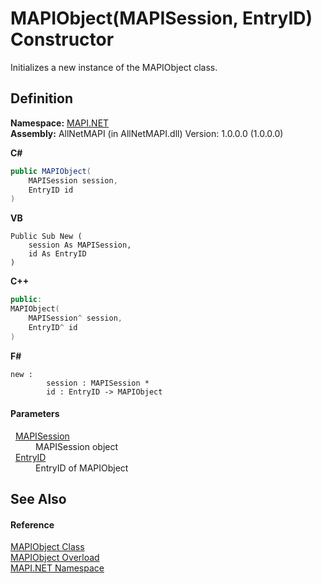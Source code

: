 # MAPIObject(MAPISession, EntryID) Constructor


Initializes a new instance of the MAPIObject class.



## Definition
**Namespace:** <a href="5bef4637-66f8-16d4-e5f4-4d0da57a1538.md">MAPI.NET</a>  
**Assembly:** AllNetMAPI (in AllNetMAPI.dll) Version: 1.0.0.0 (1.0.0.0)

**C#**
``` C#
public MAPIObject(
	MAPISession session,
	EntryID id
)
```
**VB**
``` VB
Public Sub New ( 
	session As MAPISession,
	id As EntryID
)
```
**C++**
``` C++
public:
MAPIObject(
	MAPISession^ session, 
	EntryID^ id
)
```
**F#**
``` F#
new : 
        session : MAPISession * 
        id : EntryID -> MAPIObject
```



#### Parameters
<dl><dt>  <a href="565716dd-6368-0783-4ced-5771b200faf1.md">MAPISession</a></dt><dd>MAPISession object</dd><dt>  <a href="db2ff999-cb6d-b06d-47cc-55b8797d7482.md">EntryID</a></dt><dd>EntryID of MAPIObject</dd></dl>

## See Also


#### Reference
<a href="6aa245b8-3fdd-0cd0-a3f7-bdccb4596d2c.md">MAPIObject Class</a>  
<a href="3a8ee687-820f-57c4-41f9-6bd59ab6e631.md">MAPIObject Overload</a>  
<a href="5bef4637-66f8-16d4-e5f4-4d0da57a1538.md">MAPI.NET Namespace</a>  
